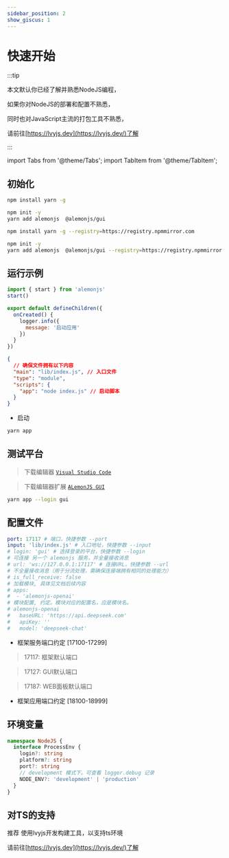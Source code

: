 ```yaml
---
sidebar_position: 2
show_giscus: 1
---
```


# 快速开始

:::tip

本文默认你已经了解并熟悉NodeJS编程，

如果你对NodeJS的部署和配置不熟悉，

同时也对JavaScript主流的打包工具不熟悉，

请前往[https://lvyjs.dev](https://lvyjs.dev/)了解

:::

import Tabs from '@theme/Tabs';
import TabItem from '@theme/TabItem';

## 初始化

<Tabs>
  <TabItem value="0" label="npmjs" default>
   
```sh title="文档统一采用yarn依赖工具"
npm install yarn -g 
```

```sh
npm init -y
yarn add alemonjs  @alemonjs/gui
```

  </TabItem>

  <TabItem value="1" label="npmmirror">
 
```sh title="文档统一采用yarn依赖工具"
npm install yarn -g --registry=https://registry.npmmirror.com
```

```sh
npm init -y
yarn add alemonjs  @alemonjs/gui --registry=https://registry.npmmirror.com
```

  </TabItem>
</Tabs>

## 运行示例

```js title="index.js"
import { start } from 'alemonjs'
start()
```

```js title="lib/index.js"
export default defineChildren({
  onCreated() {
    logger.info({
      message: '启动应用'
    })
  }
})
```

```json title="package.json"
{
  // 确保文件拥有以下内容
  "main": "lib/index.js", // 入口文件
  "type": "module",
  "scripts": {
    "app": "node index.js" // 启动脚本
  }
}
```

- 启动

```sh
yarn app
```

## 测试平台

> 下载编辑器 [`Visual Studio Code`](https://code.visualstudio.com/)

> 下载编辑器扩展 [`ALemonJS GUI`](https://marketplace.visualstudio.com/items?itemName=lemonade-x.alemonjs-gui)

```sh
yarn app --login gui
```

## 配置文件

```yaml title="alemon.config.yaml"
port: 17117 # 端口，快捷参数 --port
input: 'lib/index.js' # 入口地址，快捷参数 --input
# login: 'gui' # 选择登录的平台，快捷参数 --login
# 可连接 另一个 alemonjs 服务，并全量接收消息
# url: 'ws://127.0.0.1:17117' # 连接URL，快捷参数 --url
# 不全量接收消息（用于分流处理，需确保连接端拥有相同的处理能力）
# is_full_receive: false
# 加载模块, 具体见文档后续内容
# apps:
#  - 'alemonjs-openai'
# 模块配置, 约定。模块对应的配置名，应是模块名。
# alemonjs-openai
#   baseURL: 'https://api.deepseek.com'
#   apiKey: ''
#   model: 'deepseek-chat'
```

- 框架服务端口约定 [17100-17299]

> 17117: 框架默认端口

> 17127: GUI默认端口

> 17187: WEB面板默认端口

- 框架应用端口约定 [18100-18999]

## 环境变量

```ts
namespace NodeJS {
  interface ProcessEnv {
    login?: string
    platform?: string
    port?: string
    // development 模式下。可查看 logger.debug 记录
    NODE_ENV?: 'development' | 'production'
  }
}
```

## 对TS的支持

推荐 使用lvyjs开发构建工具，以支持ts环境

请前往[https://lvyjs.dev](https://lvyjs.dev/)了解
